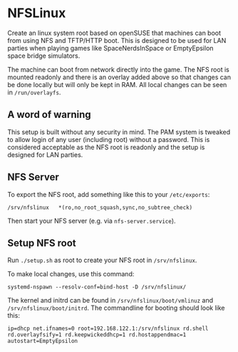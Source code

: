 # NFSLinux

Create an linux system root based on openSUSE that machines can boot from using NFS and TFTP/HTTP boot.
This is designed to be used for LAN parties when playing games like SpaceNerdsInSpace or EmptyEpsilon
space bridge simulators.

The machine can boot from network directly into the game.
The NFS root is mounted readonly and there is an overlay added above so that changes can be done
locally but will only be kept in RAM.
All local changes can be seen in `/run/overlayfs`.

## A word of warning
This setup is built without any security in mind.
The PAM system is tweaked to allow login of any user (including root) without a password.
This is considered acceptable as the NFS root is readonly
and the setup is designed for LAN parties.

## NFS Server
To export the NFS root, add something like this to your `/etc/exports`:
```
/srv/nfslinux	*(ro,no_root_squash,sync,no_subtree_check)
```
Then start your NFS server (e.g. via `nfs-server.service`).

## Setup NFS root
Run `./setup.sh` as root to create your NFS root in `/srv/nfslinux`.

To make local changes, use this command:
```
systemd-nspawn --resolv-conf=bind-host -D /srv/nfslinux/
```

The kernel and initrd can be found in `/srv/nfslinux/boot/vmlinuz` and `/srv/nfslinux/boot/initrd`.
The commandline for booting should look like this:
```
ip=dhcp net.ifnames=0 root=192.168.122.1:/srv/nfslinux rd.shell rd.overlayfsify=1 rd.keepwickeddhcp=1 rd.hostappendmac=1 autostart=EmptyEpsilon
```

